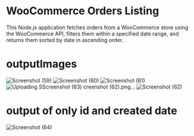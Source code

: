 # WooCommerce Orders Listing

This Node.js application fetches orders from a WooCommerce store using the WooCommerce API, filters them within a specified date range, and returns them sorted by date in ascending order.

# outputImages
![Screenshot (59)](https://github.com/manojkalyan/List-all-orders-Woocommerce/assets/70328306/3997bbc7-c557-4d9c-a84e-8429758a779c)
![Screenshot (60)](https://github.com/manojkalyan/List-all-orders-Woocommerce/assets/70328306/242d5833-70ba-4f4f-9536-14a8b7dc0ba0)
![Screenshot (61)](https://github.com/manojkalyan/List-all-orders-Woocommerce/assets/70328306/a4c3140e-bf5f-4023-8080-892ba2607728)
![Uploading S![Screenshot (63)](https://github.com/manojkalyan/List-all-orders-Woocommerce/assets/70328306/412a99d1-5226-4930-a383-3acbc4c39c64)
creenshot (62).png…]()
![Screenshot (62)](https://github.com/manojkalyan/List-all-orders-Woocommerce/assets/70328306/ff276426-bcda-456f-a6c1-0a241a4f34d9)
# output of only id and created date
![Screenshot (64)](https://github.com/manojkalyan/List-all-orders-Woocommerce/assets/70328306/e01fabfa-456f-49b2-add4-6ffef59f31ae)
